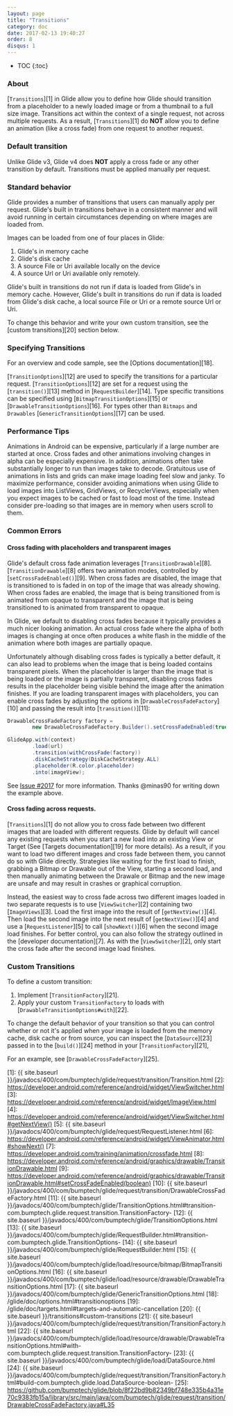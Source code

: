 ```yaml
---
layout: page
title: "Transitions"
category: doc
date: 2017-02-13 19:40:27
order: 8
disqus: 1
---
```

* TOC
{:toc}

### About
[``Transitions``][1] in Glide allow you to define how Glide should transition from a placeholder to a newly loaded image or from a thumbnail to a full size image. Transitions act within the context of a single request, not across multiple requests. As a result, [``Transitions``][1] do **NOT** allow you to define an animation (like a cross fade) from one request to another request. 


### Default transition
Unlike Glide v3, Glide v4 does **NOT** apply a cross fade or any other transition by default. Transitions must be applied manually per request.

### Standard behavior
Glide provides a number of transitions that users can manually apply per request. Glide's built in transitions behave in a consistent manner and will avoid running in certain circumstances depending on where images are loaded from.

Images can be loaded from one of four places in Glide:

1. Glide's in memory cache
2. Glide's disk cache
3. A source File or Uri available locally on the device
4. A source Url or Uri available only remotely.

Glide's built in transitions do not run if data is loaded from Glide's in memory cache. However, Glide's built in transitions do run if data is loaded from Glide's disk cache, a local source File or Uri or a remote source Url or Uri. 

To change this behavior and write your own custom transition, see the [custom transitions][20] section below.

### Specifying Transitions
For an overview and code sample, see the [Options documentation][18].

[``TransitionOptions``][12] are used to specify the transitions for a particular request. [``TransitionOptions``][12] are set for a request using the [``transition()``][13] method in [``RequestBuilder``][14]. Type specific transitions can be specified using [``BitmapTransitionOptions``][15] or [``DrawableTransitionOptions``][16]. For types other than ``Bitmaps`` and ``Drawables`` [``GenericTransitionOptions``][17] can be used. 

### Performance Tips
Animations in Android can be expensive, particularly if a large number are started at once. Cross fades and other animations involving changes in alpha can be especially expensive. In addition, animations often take substantially longer to run than images take to decode. Gratuitous use of animations in lists and grids can make image loading feel slow and janky. To maximize performance, consider avoiding animations when using Glide to load images into ListViews, GridViews, or RecyclerViews, especially when you expect images to be cached or fast to load most of the time. Instead consider pre-loading so that images are in memory when users scroll to them. 

### Common Errors

#### Cross fading with placeholders and transparent images
Glide's default cross fade animation leverages [``TransitionDrawable``][8]. [``TransitionDrawable``][8] offers two animation modes, controlled by [``setCrossFadeEnabled()``][9]. When cross fades are disabled, the image that is transitioned to is faded in on top of the image that was already showing. When cross fades are enabled, the image that is being transitioned from is animated from opaque to transparent and the image that is being transitioned to is animated from transparent to opaque. 

In Glide, we default to disabling cross fades because it typically provides a much nicer looking animation. An actual cross fade where the alpha of both images is changing at once often produces a white flash in the middle of the animation where both images are partially opaque.

Unfortunately although disabling cross fades is typically a better default, it can also lead to problems when the image that is being loaded contains transparent pixels. When the placeholder is larger than the image that is being loaded or the image is partially transparent, disabling cross fades results in the placeholder being visible behind the image after the animation finishes. If you are loading transparent images with placeholders, you can enable cross fades by adjusting the options in [``DrawableCrossFadeFactory``][10] and passing the result into [``transition()``][11]:

```java
DrawableCrossFadeFactory factory =
        new DrawableCrossFadeFactory.Builder().setCrossFadeEnabled(true).build();

GlideApp.with(context)
        .load(url)
        .transition(withCrossFade(factory))
        .diskCacheStrategy(DiskCacheStrategy.ALL)
        .placeholder(R.color.placeholder)
        .into(imageView);
```

See [Issue #2017](https://github.com/bumptech/glide/issues/2017) for more information. Thanks @minas90 for writing down the example above.

#### Cross fading across requests.
[``Transitions``][1] do not allow you to cross fade between two different images that are loaded with different requests. Glide by default will cancel any existing requests when you start a new load into an existing View or Target (See [Targets documentation][19] for more details). As a result, if you want to load two different images and cross fade between them, you cannot do so with Glide directly. Strategies like waiting for the first load to finish, grabbing a Bitmap or Drawable out of the View, starting a second load, and then manually animating between the Drawale or Bitmap and the new image are unsafe and may result in crashes or graphical corruption.

Instead, the easiest way to cross fade across two different images loaded in two separate requests is to use [``ViewSwitcher``][2] containing two [``ImageViews``][3]. Load the first image into the result of [``getNextView()``][4]. Then load the second image into the next result of [``getNextView()``][4] and use a [``RequestListener``][5] to call [``showNext()``][6] when the second image load finishes. For better control, you can also follow the strategy outlined in the [developer documentation][7]. As with the [``ViewSwitcher``][2], only start the cross fade after the second image load finishes.

### Custom Transitions
To define a custom transition:

1. Implement [``TransitionFactory``][21].
2. Apply your custom ``TransitionFactory`` to loads with [``DrawableTransitionOptions#with``][22].


To change the default behavior of your transition so that you can control whether or not it's applied when your image is loaded from the memory cache, disk cache or from source, 
you can inspect the [``DataSource``][23] passed in to the [``build()``][24] method in your [``TransitionFactory``][21],  

For an example, see [``DrawableCrossFadeFactory``][25].

[1]: {{ site.baseurl }}/javadocs/400/com/bumptech/glide/request/transition/Transition.html
[2]: https://developer.android.com/reference/android/widget/ViewSwitcher.html
[3]: https://developer.android.com/reference/android/widget/ImageView.html
[4]: https://developer.android.com/reference/android/widget/ViewSwitcher.html#getNextView()
[5]: {{ site.baseurl }}/javadocs/400/com/bumptech/glide/request/RequestListener.html
[6]: https://developer.android.com/reference/android/widget/ViewAnimator.html#showNext()
[7]: https://developer.android.com/training/animation/crossfade.html
[8]: https://developer.android.com/reference/android/graphics/drawable/TransitionDrawable.html
[9]: https://developer.android.com/reference/android/graphics/drawable/TransitionDrawable.html#setCrossFadeEnabled(boolean)
[10]: {{ site.baseurl }}/javadocs/400/com/bumptech/glide/request/transition/DrawableCrossFadeFactory.html
[11]: {{ site.baseurl }}/javadocs/400/com/bumptech/glide/TransitionOptions.html#transition-com.bumptech.glide.request.transition.TransitionFactory-
[12]: {{ site.baseurl }}/javadocs/400/com/bumptech/glide/TransitionOptions.html
[13]: {{ site.baseurl }}/javadocs/400/com/bumptech/glide/RequestBuilder.html#transition-com.bumptech.glide.TransitionOptions-
[14]: {{ site.baseurl }}/javadocs/400/com/bumptech/glide/RequestBuilder.html
[15]: {{ site.baseurl }}/javadocs/400/com/bumptech/glide/load/resource/bitmap/BitmapTransitionOptions.html
[16]: {{ site.baseurl }}/javadocs/400/com/bumptech/glide/load/resource/drawable/DrawableTransitionOptions.html
[17]: {{ site.baseurl }}/javadocs/400/com/bumptech/glide/GenericTransitionOptions.html
[18]: /glide/doc/options.html#transitionoptions
[19]: /glide/doc/targets.html#targets-and-automatic-cancellation
[20]: {{ site.baseurl }}/transitions#custom-transitions
[21]: {{ site.baseurl }}/javadocs/400/com/bumptech/glide/request/transition/TransitionFactory.html
[22]: {{ site.baseurl }}/javadocs/400/com/bumptech/glide/load/resource/drawable/DrawableTransitionOptions.html#with-com.bumptech.glide.request.transition.TransitionFactory-
[23]: {{ site.baseurl }}/javadocs/400/com/bumptech/glide/load/DataSource.html
[24]: {{ site.baseurl }}/javadocs/400/com/bumptech/glide/request/transition/TransitionFactory.html#build-com.bumptech.glide.load.DataSource-boolean-
[25]: https://github.com/bumptech/glide/blob/8f22bd9b82349bf748e335b4a31e70c9383fb15a/library/src/main/java/com/bumptech/glide/request/transition/DrawableCrossFadeFactory.java#L35 
